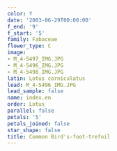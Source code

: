 ```yaml
---
color: Y
date: '2003-06-29T00:00:00'
f_end: '9'
f_start: '5'
family: Fabaceae
flower_type: C
image:
- M_4-5497_IMG.JPG
- M_4-5496_IMG.JPG
- M_4-5498_IMG.JPG
latin: Lotus corniculatus
lead: M_4-5496_IMG.JPG
lead_sample: false
name: index.en
order: Lotus
parallel: false
petals: '5'
petals_joined: false
star_shape: false
title: Common Bird's-foot-trefoil
---
```

